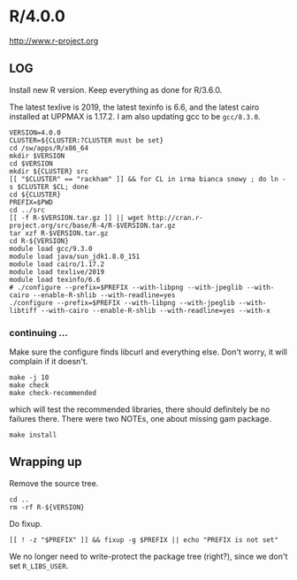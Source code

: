 R/4.0.0
=======

<http://www.r-project.org>


LOG
---

Install new R version.  Keep everything as done for R/3.6.0.

The latest texlive is 2019, the latest texinfo is 6.6, and the latest cairo
installed at UPPMAX is 1.17.2.  I am also updating gcc to be `gcc/8.3.0`.

    VERSION=4.0.0
    CLUSTER=${CLUSTER:?CLUSTER must be set}
    cd /sw/apps/R/x86_64
    mkdir $VERSION
    cd $VERSION
    mkdir ${CLUSTER} src
    [[ "$CLUSTER" == "rackham" ]] && for CL in irma bianca snowy ; do ln -s $CLUSTER $CL; done
    cd ${CLUSTER}
    PREFIX=$PWD
    cd ../src
    [[ -f R-$VERSION.tar.gz ]] || wget http://cran.r-project.org/src/base/R-4/R-$VERSION.tar.gz
    tar xzf R-$VERSION.tar.gz
    cd R-${VERSION}
    module load gcc/9.3.0
    module load java/sun_jdk1.8.0_151
    module load cairo/1.17.2
    module load texlive/2019
    module load texinfo/6.6
    # ./configure --prefix=$PREFIX --with-libpng --with-jpeglib --with-cairo --enable-R-shlib --with-readline=yes 
    ./configure --prefix=$PREFIX --with-libpng --with-jpeglib --with-libtiff --with-cairo --enable-R-shlib --with-readline=yes --with-x

### continuing ...

Make sure the configure finds libcurl and everything else. Don't worry, it will
complain if it doesn't.

    make -j 10
    make check
    make check-recommended

which will test the recommended libraries, there should definitely be no
failures there.  There were two NOTEs, one about missing gam package.

    make install

## Wrapping up

Remove the source tree.

    cd ..
    rm -rf R-${VERSION}

Do fixup.

    [[ ! -z "$PREFIX" ]] && fixup -g $PREFIX || echo "PREFIX is not set"

We no longer need to write-protect the package tree (right?), since we don't set
`R_LIBS_USER`.


